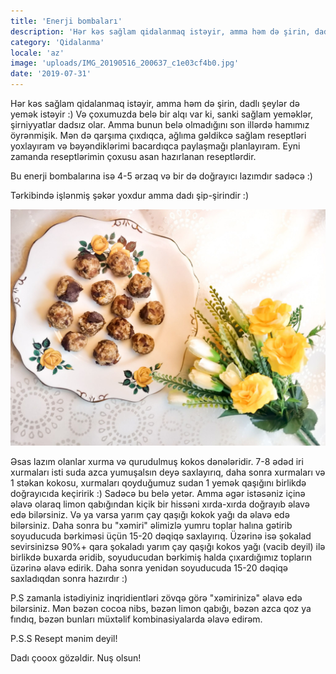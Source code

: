 ```yaml
---
title: 'Enerji bombaları'
description: 'Hər kəs sağlam qidalanmaq istəyir, amma həm də şirin, dadlı şeylər də yemək istəyir :)'
category: 'Qidalanma'
locale: 'az'
image: 'uploads/IMG_20190516_200637_c1e03cf4b0.jpg'
date: '2019-07-31'
---
```


Hər kəs sağlam qidalanmaq istəyir, amma həm də şirin, dadlı şeylər də yemək istəyir :) Və çoxumuzda belə bir alqı var ki, sanki sağlam yeməklər, şirniyyatlar dadsız olar. Amma bunun belə olmadığını son illərdə hamımız öyrənmişik. Mən də qarşıma çıxdıqca, ağlıma gəldikcə sağlam reseptləri yoxlayıram və bəyəndiklərimi bacardıqca paylaşmağı planlayıram. Eyni zamanda reseptlərimin çoxusu asan hazırlanan reseptlərdir.

Bu enerji bombalarına isə 4-5 ərzaq və bir də doğrayıcı lazımdır sadəcə :)

Tərkibində işlənmiş şəkər yoxdur amma dadı şip-şirindir :)

![IMG_20190516_200637.jpg](uploads/IMG_20190516_200637_c1e03cf4b0.jpg)

Əsas lazım olanlar xurma və qurudulmuş kokos dənələridir. 7-8 ədəd iri xurmaları isti suda azca yumuşalsın deyə saxlayırıq, daha sonra xurmaları və 1 stəkan kokosu, xurmaları qoyduğumuz sudan 1 yemək qaşığını birlikdə doğrayıcıda keçiririk :) Sadəcə bu belə yetər. Amma əgər istəsəniz içinə əlavə olaraq limon qabığından kiçik bir hissəni xırda-xırda doğrayıb əlavə edə bilərsiniz. Və ya varsa yarım çay qaşığı kokok yağı da əlavə edə bilərsiniz. Daha sonra bu "xəmiri" əlimizlə yumru toplar halına gətirib soyuducuda bərkiməsi üçün 15-20 dəqiqə saxlayırıq. Üzərinə isə şokalad sevirsinizsə 90%+ qara şokaladı yarım çay qaşığı kokos yağı (vacib deyil) ilə birlikdə buxarda əridib, soyuducudan bərkimiş halda çıxardığımız topların üzərinə əlavə edirik. Daha sonra yenidən soyuducuda 15-20 dəqiqə saxladıqdan sonra hazırdır :)

P.S zamanla istədiyiniz inqridientləri zövqə görə "xəmirinizə" əlavə edə bilərsiniz. Mən bəzən cocoa nibs, bəzən limon qabığı, bəzən azca qoz ya fındıq, bəzən bunları müxtəlif kombinasiyalarda əlavə edirəm.

P.S.S Resept mənim deyil!

Dadı çooox gözəldir. Nuş olsun!
